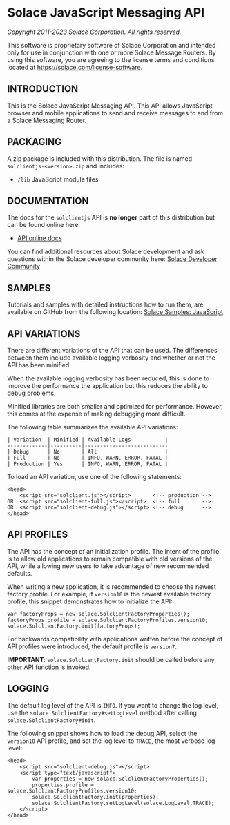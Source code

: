 # Solace JavaScript Messaging API

_Copyright 2011-2023 Solace Corporation. All rights reserved._

This software is proprietary software of Solace Corporation and intended only
for use in conjunction with one or more Solace Message Routers. By using this
software, you are agreeing to the license terms and conditions located at
https://solace.com/license-software.

## INTRODUCTION

This is the Solace JavaScript Messaging API. This API
allows JavaScript browser and mobile applications to send and receive
messages to and from a Solace Messaging Router.

## PACKAGING

A zip package is included with this distribution. The file is named
`solclientjs-<version>.zip` and includes:

- `/lib` JavaScript module files

## DOCUMENTATION

The docs for the `solclientjs` API is **no longer** part of this distribution but can be found online here:

- <a href="https://docs.solace.com/API-Developer-Online-Ref-Documentation/js/index.html" target="_blank">API online docs</a>

You can find additional resources about Solace development and ask questions within the Solace developer community here: <a href="https://solace.community/" target="_blank">Solace Developer Community</a>

## SAMPLES

Tutorials and samples with detailed instructions how to run them, are
available on GitHub from the following location:
<a href="https://github.com/SolaceSamples/solace-samples-javascript" target="_blank">Solace Samples: JavaScript</a>

## API VARIATIONS

There are different variations of the API that can be used. The differences
between them include available logging verbosity and whether or not the API
has been minified.

When the available logging verbosity has been reduced, this is done to
improve the performance the application but this reduces the ability to
debug problems.

Minified libraries are both smaller and optimized for performance. However,
this comes at the expense of making debugging more difficult.

The following table summarizes the available API variations:

    | Variation  | Minified | Available Logs           |
    -------------|----------|---------------------------
    | Debug      | No       | All                      |
    | Full       | No       | INFO, WARN, ERROR, FATAL |
    | Production | Yes      | INFO, WARN, ERROR, FATAL |

To load an API variation, use one of the following statements:

    <head>
        <script src="solclient.js"></script>       <!-- production -->
    OR  <script src="solclient-full.js"></script>  <!-- full       -->
    OR  <script src="solclient-debug.js"></script> <!-- debug      -->
    </head>

## API PROFILES

The API has the concept of an initialization profile. The intent of the
profile is to allow old applications to remain compatible with old versions
of the API, while allowing new users to take advantage of new recommended
defaults.

When writing a new application, it is recommended to choose the newest
factory profile. For example, if `version10` is the newest available factory
profile, this snippet demonstrates how to initialize the API:

    var factoryProps = new solace.SolclientFactoryProperties();
    factoryProps.profile = solace.SolclientFactoryProfiles.version10;
    solace.SolclientFactory.init(factoryProps);

For backwards compatibility with applications written before the concept of
API profiles were introduced, the default profile is `version7`.

**IMPORTANT**: `solace.SolclientFactory.init` should be called before any other API
function is invoked.

## LOGGING

The default log level of the API is `INFO`. If you want to change the log
level, use the `solace.SolclientFactory#setLogLevel` method after calling
`solace.SolclientFactory#init`.

The following snippet shows how to load the debug API, select the `version10`
API profile, and set the log level to `TRACE`, the most verbose log level:

    <head>
        <script src="solclient-debug.js"></script>
        <script type="text/javascript">
            var properties = new solace.SolclientFactoryProperties();
            properties.profile = solace.SolclientFactoryProfiles.version10;
            solace.SolclientFactory.init(properties);
            solace.SolclientFactory.setLogLevel(solace.LogLevel.TRACE);
        </script>
    </head>

